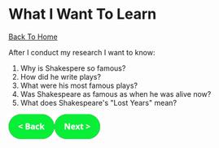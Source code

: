 # What I Want To Learn
[Back To Home](althome)

After I conduct my research I want to know:
1. Why is Shakespere so famous?
2. How did he write plays?
3. What were his most famous plays?
4. Was Shakespeare as famous as when he was alive now?
5. What does Shakespeare's "Lost Years" mean?

[![back button](back.png)](Know)[![Next Button](next.png)](AfterResearch)

